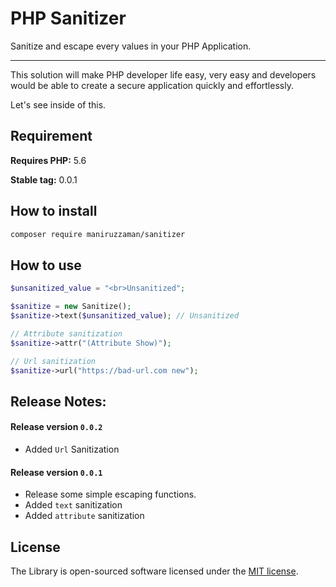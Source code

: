 # PHP Sanitizer

Sanitize and escape every values in your PHP Application.

---


This solution will make PHP developer life easy, very easy and developers would be able to create a secure application quickly and effortlessly.

Let's see inside of this.


## Requirement
**Requires PHP:** 5.6

**Stable tag:** 0.0.1


## How to install

```bash
composer require maniruzzaman/sanitizer
```

## How to use

```php
$unsanitized_value = "<br>Unsanitized";

$sanitize = new Sanitize();
$sanitize->text($unsanitized_value); // Unsanitized

// Attribute sanitization
$sanitize->attr("(Attribute Show)");

// Url sanitization
$sanitize->url("https://bad-url.com new");
```

## Release Notes:

#### Release version `0.0.2`
- Added `Url` Sanitization


#### Release version `0.0.1`
- Release some simple escaping functions.
- Added `text` sanitization
- Added `attribute` sanitization

## License
The Library is open-sourced software licensed under the <a href="https://opensource.org/licenses/MIT">MIT license</a>.

